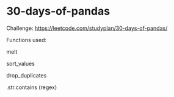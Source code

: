 # 30-days-of-pandas

Challenge: https://leetcode.com/studyplan/30-days-of-pandas/

Functions used:

melt

sort_values

drop_duplicates

.str.contains (regex)
